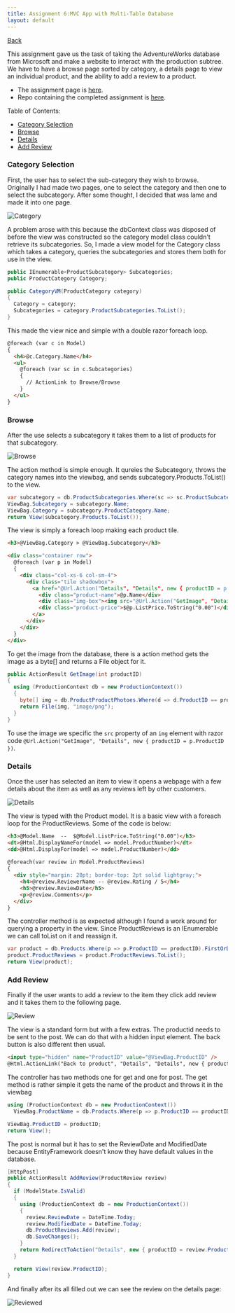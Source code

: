 ```yaml
---
title: Assignment 6:MVC App with Multi-Table Database
layout: default
---
```


[Back](../cs460)

This assignment gave us the task of taking the AdventureWorks database from Microsoft and make a website to interact with the production subtree. We have to have a browse page sorted by category, a details page to view an individual product, and the ability to add a review to a product.
- The assignment page is [here](http://www.wou.edu/~morses/classes/cs46x/assignments/HW6.html).
- Repo containing the completed assignment is [here](https://bitbucket.org/blakebauer/cs460/).

Table of Contents:
+ [Category Selection](#category-selection)
+ [Browse](#browse)
+ [Details](#details)
+ [Add Review](#add-review)

### Category Selection
First, the user has to select the sub-category they wish to browse. Originally I had made two pages, one to select the category and then one to select the subcategory. After some thought, I decided that was lame and made it into one page.

![Category](category.png) 

A problem arose with this because the dbContext class was disposed of before the view was constructed so the category model class couldn't retrieve its subcategories. So, I made a view model for the Category class which takes a category, queries the subcategories and stores them both for use in the view.

```cs
public IEnumerable<ProductSubcategory> Subcategories;
public ProductCategory Category;

public CategoryVM(ProductCategory category)
{
  Category = category;
  Subcategories = category.ProductSubcategories.ToList();
}
```

This made the view nice and simple with a double razor foreach loop.

```html
@foreach (var c in Model)
{
  <h4>@c.Category.Name</h4>
  <ul>
    @foreach (var sc in c.Subcategories)
    {
      // ActionLink to Browse/Browse
    }
  </ul>
}
```

### Browse
After the use selects a subcategory it takes them to a list of products for that subcategory.

![Browse](browse.png)

The action method is simple enough. It qureies the Subcategory, throws the category names into the viewbag, and sends subcategory.Products.ToList() to the view.

```cs
var subcategory = db.ProductSubcategories.Where(sc => sc.ProductSubcategoryID == subCategoryID).FirstOrDefault();
ViewBag.Subcategory = subcategory.Name;
ViewBag.Category = subcategory.ProductCategory.Name;
return View(subcategory.Products.ToList());
```

The view is simply a foreach loop making each product tile. 

```html
<h3>@ViewBag.Category > @ViewBag.Subcategory</h3>

<div class="container row">
  @foreach (var p in Model)
  {
    <div class="col-xs-6 col-sm-4">
      <div class="tile shadowbox">
        <a href="@Url.Action("Details", "Details", new { productID = p.ProductID })" class="tile-link">
          <div class="product-name">@p.Name</div>
          <div class="img-box"><img src="@Url.Action("GetImage", "Details", new { productID = p.ProductID })" alt=""></div>
          <div class="product-price">$@p.ListPrice.ToString("0.00")</div>
        </a>
      </div>
    </div>
  }
</div>
```

To get the image from the database, there is a action method gets the image as a byte[] and returns a File object for it.

```cs
public ActionResult GetImage(int productID)
{
  using (ProductionContext db = new ProductionContext())
  {
    byte[] img = db.ProductProductPhotoes.Where(d => d.ProductID == productID).Select(m => m.ProductPhoto).FirstOrDefault().LargePhoto;
    return File(img, "image/png");
  }
}
```

To use the image we specific the `src` property of an `img` element with razor code `@Url.Action("GetImage", "Details", new { productID = p.ProductID })`.

### Details
Once the user has selected an item to view it opens a webpage with a few details about the item as well as any reviews left by other customers.

![Details](details.png)

The view is typed with the Product model. It is a basic view with a foreach loop for the ProductReviews. Some of the code is below:

```html
<h3>@Model.Name  --  $@Model.ListPrice.ToString("0.00")</h3>
<dt>@Html.DisplayNameFor(model => model.ProductNumber)</dt>
<dd>@Html.DisplayFor(model => model.ProductNumber)</dd>
            
@foreach(var review in Model.ProductReviews)
{
  <div style="margin: 20pt; border-top: 2pt solid lightgray;">
    <h4>@review.ReviewerName -- @review.Rating / 5</h4>
    <h5>@review.ReviewDate</h5>
    <p>@review.Comments</p>
  </div>
}
```

The controller method is as expected although I found a work around for querying a property in the view. Since ProductReviews is an IEnumerable we can call toList on it and reassign it.

```cs
var product = db.Products.Where(p => p.ProductID == productID).FirstOrDefault();
product.ProductReviews = product.ProductReviews.ToList();
return View(product);
```

### Add Review
Finally if the user wants to add a review to the item they click add review and it takes them to the following page.

![Review](review.png)

The view is a standard form but with a few extras.
The productid needs to be sent to the post. We can do that with a hidden input element. The back button is also different then usual.
```html
<input type="hidden" name="ProductID" value="@ViewBag.ProductID" />
@Html.ActionLink("Back to product", "Details", "Details", new { productID = ViewBag.ProductID }, new { })
```

The controller has two methods one for get and one for post. The get method is rather simple it gets the name of the product and throws it in the viewbag
```cs
using (ProductionContext db = new ProductionContext())
  ViewBag.ProductName = db.Products.Where(p => p.ProductID == productID).FirstOrDefault().Name;

ViewBag.ProductID = productID;
return View();
```

The post is normal but it has to set the ReviewDate and ModifiedDate because EntityFramework doesn't know they have default values in the database.
```cs
[HttpPost]
public ActionResult AddReview(ProductReview review)
{
  if (ModelState.IsValid)
  {
    using (ProductionContext db = new ProductionContext())
    {
      review.ReviewDate = DateTime.Today;
      review.ModifiedDate = DateTime.Today;
      db.ProductReviews.Add(review);
      db.SaveChanges();
    }
    return RedirectToAction("Details", new { productID = review.ProductID });
  }

  return View(review.ProductID);
}
```

And finally after its all filled out we can see the review on the details page:

![Reviewed](reviewed.png)